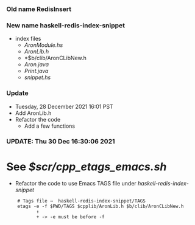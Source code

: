 ### Old name RedisInsert
### New name haskell-redis-index-snippet

* index files
    * *AronModule.hs*
    * *AronLib.h*
    * *$b/clib/AronCLibNew.h
    * *Aron.java*
    * *Print.java*
    * *snippet.hs*

### Update

* Tuesday, 28 December 2021 16:01 PST
* Add AronLib.h
* Refactor the code
    * Add a few functions

### UPDATE: Thu 30 Dec 16:30:06 2021 
# See *$scr/cpp_etags_emacs.sh*
* Refactor the code to use Emacs TAGS file under *haskell-redis-index-snippet*
```
    # Tags file →  haskell-redis-index-snippet/TAGS
    etags -e -f $PWD/TAGS $cpplib/AronLib.h $b/clib/AronCLibNew.h
           ↑ 
           + -> -e must be before -f
```
